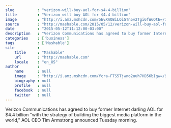 ```yaml
---
slug          : "verizon-will-buy-aol-for-s4-4-billion"
title         : "Verizon will buy AOL for $4.4 billion"
image         : "http://i.amz.mshcdn.com/5EvXAOBiLQiGTn5v2Tgi6fW6OtE=/1200x627/2015%2F05%2F12%2Fbd%2FAOL1.d6ce9.jpg"
source        : "http://mashable.com/2015/05/12/verizon-will-buy-aol-for-4-4-billion/"
date          : "2015-05-12T11:12:00-03:00"
description   : "Verizon Communications has agreed to buy former Internet darling AOL for $4.4 billion 'with the strategy of building the biggest media platform in the world,' AOL CEO Tim Armstrong announced Tuesday morning."
categories    : ['business']
tags          : ['Mashable']
site          :
    title     : "Mashable"
    url       : "http://mashable.com"
    locale    : "en_US"
author        :
    name      : null
    image     : "http://i.amz.mshcdn.com/fcra-FTS5Tjwno2uuh7HD56bIgw=/90x90/2016%2F06%2F30%2F5f%2F20130712e9toddwasserm.01447.37a4f.jpg"
    biography : null
    profile   : null
    facebook  : null
    twitter   : null
---
```


Verizon Communications has agreed to buy former Internet darling AOL for $4.4 billion "with the strategy of building the biggest media platform in the world," AOL CEO Tim Armstrong announced Tuesday morning.
